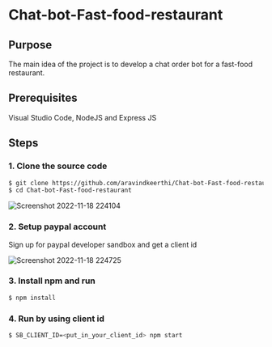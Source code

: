 # Chat-bot-Fast-food-restaurant

## Purpose
The main idea of the project is to develop a chat order bot for a fast-food restaurant.

## Prerequisites

Visual Studio Code, NodeJS and Express JS

## Steps

### 1. Clone the source code
```sh
$ git clone https://github.com/aravindkeerthi/Chat-bot-Fast-food-restaurant.git
$ cd Chat-bot-Fast-food-restaurant
```
![Screenshot 2022-11-18 224104](https://user-images.githubusercontent.com/114771900/202832932-3ae0d1a5-1c05-4369-995b-b838743bdbbd.png)


### 2. Setup paypal account
 Sign up for paypal developer sandbox and get a client id
 
![Screenshot 2022-11-18 224725](https://user-images.githubusercontent.com/114771900/202832844-4871aa39-1d7f-430d-96ce-ac85625687cc.png)

### 3. Install npm and run
```sh
$ npm install
```
### 4. Run by using client id
```sh
$ SB_CLIENT_ID=<put_in_your_client_id> npm start
```
